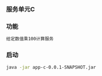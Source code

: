 ### 服务单元C

### 功能
 ```bash
给定数值乘100计算服务
```


### 启动
 ```bash
java -jar app-c-0.0.1-SNAPSHOT.jar
```